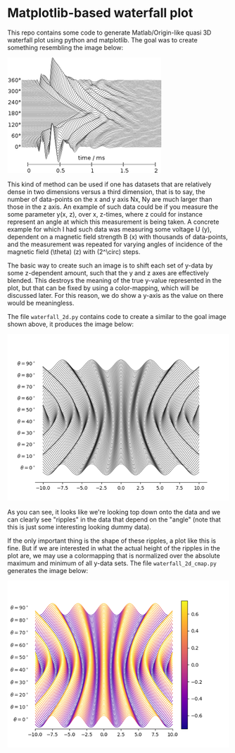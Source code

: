 # Matplotlib-based waterfall plot

This repo contains some code to generate Matlab/Origin-like quasi 3D waterfall plot using python and matplotlib. The goal was to create something resembling the image below:

![goal waterfall plot](colored_waterfall2.png)

This kind of method can be used if one has datasets that are relatively dense in two dimensions versus a third dimension, that is to say, the number of data-points on the x and y axis Nx, Ny are much larger than those in the z axis. An example of such data could be if you measure the some parameter y(x, z), over x, z-times, where z could for instance represent an angle at which this measurement is being taken. A concrete example for which I had such data was measuring some voltage U (y), dependent on a magnetic field strength B (x) with thousands of data-points, and the measurement was repeated for varying angles of incidence of the magnetic field \(\theta\) (z) with \(2^\circ\) steps.

The basic way to create such an image is to shift each set of y-data by some z-dependent amount, such that the y and z axes are effectively blended. This destroys the meaning of the true y-value represented in the plot, but that can be fixed by using a color-mapping, which will be discussed later. For this reason, we do show a y-axis as the value on there would be meaningless.

The file `waterfall_2d.py` contains code to create a similar to the goal image shown above, it produces the image below:

![resulting plot](waterfall_plot.png)

As you can see, it looks like we're looking top down onto the data and we can clearly see "ripples" in the data that depend on the "angle" (note that this is just some interesting looking dummy data). 

If the only important thing is the shape of these ripples, a plot like this is fine. But if we are interested in what the actual height of the ripples in the plot are, we may use a colormapping that is normalized over the absolute maximum and minimum of all y-data sets. The file `waterfall_2d_cmap.py` generates the image below:

![resulting plot using a colormapping](waterfall_plot_cmap.png)
